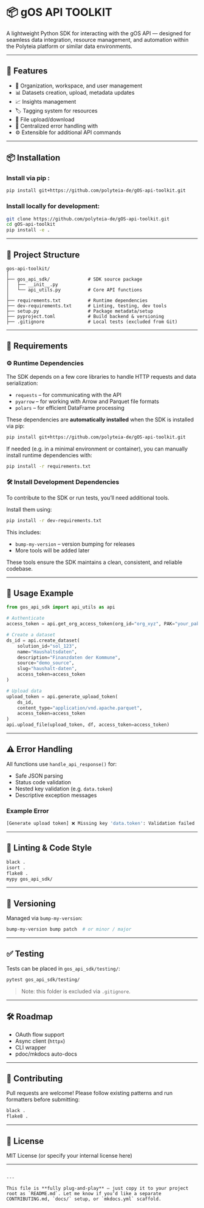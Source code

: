 # 📦 gOS API TOOLKIT

A lightweight Python SDK for interacting with the gOS API — designed for seamless data integration, resource management, and automation within the Polyteia platform or similar data environments.

---

## 🚀 Features

- 🔐 Organization, workspace, and user management
- 📊 Datasets creation, upload, metadata updates
- 📈 Insights management
- 🏷️ Tagging system for resources
- 📁 File upload/download
- 🔁 Centralized error handling with
- ⚙️ Extensible for additional API commands

---

## 📦 Installation

### Install via pip :

```bash
pip install git+https://github.com/polyteia-de/gOS-api-toolkit.git
```

### Install locally for development:

```bash
git clone https://github.com/polyteia-de/gOS-api-toolkit.git
cd gOS-api-toolkit
pip install -e .
```

---

## 📁 Project Structure

```
gos-api-toolkit/
│
├── gos_api_sdk/              # SDK source package
│   ├── __init__.py
│   └── api_utils.py          # Core API functions
│
├── requirements.txt          # Runtime dependencies
├── dev-requirements.txt      # Linting, testing, dev tools
├── setup.py                  # Package metadata/setup
├── pyproject.toml            # Build backend & versioning
├── .gitignore                # Local tests (excluded from Git)
```

---

## 🔧 Requirements

### ⚙️ Runtime Dependencies

The SDK depends on a few core libraries to handle HTTP requests and data serialization:

* `requests` – for communicating with the API
* `pyarrow` – for working with Arrow and Parquet file formats
* `polars` – for efficient DataFrame processing

These dependencies are **automatically installed** when the SDK is installed via pip:

```bash
pip install git+https://github.com/polyteia-de/gOS-api-toolkit.git
```

If needed (e.g. in a minimal environment or container), you can manually install runtime dependencies with:

```bash
pip install -r requirements.txt
```

### 🛠 Install Development Dependencies

To contribute to the SDK or run tests, you’ll need additional tools.

Install them using:

```bash
pip install -r dev-requirements.txt
```

This includes:

* `bump-my-version` – version bumping for releases
* More tools will be added later

These tools ensure the SDK maintains a clean, consistent, and reliable codebase.

---

## 🧪 Usage Example

```python
from gos_api_sdk import api_utils as api

# Authenticate
access_token = api.get_org_access_token(org_id="org_xyz", PAK="your_pak")

# Create a dataset
ds_id = api.create_dataset(
    solution_id="sol_123",
    name="Haushaltsdaten",
    description="Finanzdaten der Kommune",
    source="demo_source",
    slug="haushalt-daten",
    access_token=access_token
)

# Upload data
upload_token = api.generate_upload_token(
    ds_id,
    content_type="application/vnd.apache.parquet",
    access_token=access_token
)
api.upload_file(upload_token, df, access_token=access_token)
```

---

## ⚠️ Error Handling

All functions use `handle_api_response()` for:

* Safe JSON parsing
* Status code validation
* Nested key validation (e.g. `data.token`)
* Descriptive exception messages

### Example Error

```bash
[Generate upload token] ❌ Missing key 'data.token': Validation failed (id must be a valid ID)
```

---

## 🧼 Linting & Code Style

```bash
black .
isort .
flake8 .
mypy gos_api_sdk/
```

---

## 🔖 Versioning

Managed via `bump-my-version`:

```bash
bump-my-version bump patch  # or minor / major
```

---

## ✅ Testing

Tests can be placed in `gos_api_sdk/testing/`:

```bash
pytest gos_api_sdk/testing/
```

> Note: this folder is excluded via `.gitignore`.

---

## 🛠 Roadmap

* OAuth flow support
* Async client (`httpx`)
* CLI wrapper
* pdoc/mkdocs auto-docs

---

## 🤝 Contributing

Pull requests are welcome! Please follow existing patterns and run formatters before submitting:

```bash
black .
flake8 .
```

---

## 📝 License

MIT License (or specify your internal license here)

---

```

---

This file is **fully plug-and-play** — just copy it to your project root as `README.md`. Let me know if you’d like a separate CONTRIBUTING.md, `docs/` setup, or `mkdocs.yml` scaffold.
```
